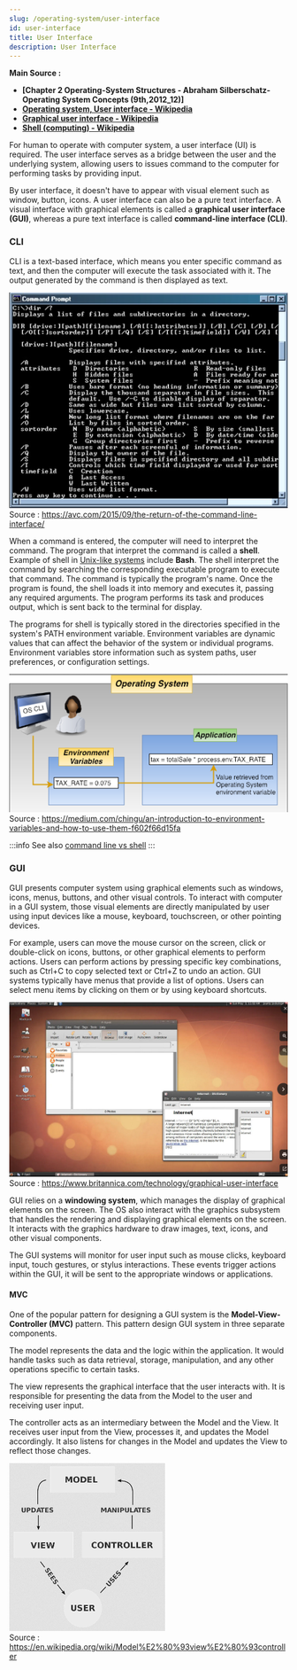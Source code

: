 ```yaml
---
slug: /operating-system/user-interface
id: user-interface
title: User Interface
description: User Interface
---
```


**Main Source :**

- **[Chapter 2 Operating-System Structures - Abraham Silberschatz-Operating System Concepts (9th,2012_12)]**
- **[Operating system, User interface - Wikipedia](https://en.wikipedia.org/wiki/Operating_system#User_interface)**
- **[Graphical user interface - Wikipedia](https://en.wikipedia.org/wiki/Graphical_user_interface)**
- **[Shell (computing) - Wikipedia](<https://en.wikipedia.org/wiki/Shell_(computing)>)**

For human to operate with computer system, a user interface (UI) is required. The user interface serves as a bridge between the user and the underlying system, allowing users to issues command to the computer for performing tasks by providing input.

By user interface, it doesn't have to appear with visual element such as window, button, icons. A user interface can also be a pure text interface. A visual interface with graphical elements is called a **graphical user interface (GUI)**, whereas a pure text interface is called **command-line interface (CLI)**.

### CLI

CLI is a text-based interface, which means you enter specific command as text, and then the computer will execute the task associated with it. The output generated by the command is then displayed as text.

![Example of CLI, Windows command prompt](./cli.png)  
Source : https://avc.com/2015/09/the-return-of-the-command-line-interface/

When a command is entered, the computer will need to interpret the command. The program that interpret the command is called a **shell**. Example of shell in [Unix-like systems](/operating-system/unix) include **Bash**. The shell interpret the command by searching the corresponding executable program to execute that command. The command is typically the program's name. Once the program is found, the shell loads it into memory and executes it, passing any required arguments. The program performs its task and produces output, which is sent back to the terminal for display.

The programs for shell is typically stored in the directories specified in the system's PATH environment variable. Environment variables are dynamic values that can affect the behavior of the system or individual programs. Environment variables store information such as system paths, user preferences, or configuration settings.

![Environment variable](./env.png)  
Source : https://medium.com/chingu/an-introduction-to-environment-variables-and-how-to-use-them-f602f66d15fa

:::info
See also [command line vs shell](/computer-and-programming-fundamentals/computer-and-programming-terminology#command-line-command-prompt-shell-bash-terminal-console)
:::

### GUI

GUI presents computer system using graphical elements such as windows, icons, menus, buttons, and other visual controls. To interact with computer in a GUI system, those visual elements are directly manipulated by user using input devices like a mouse, keyboard, touchscreen, or other pointing devices.

For example, users can move the mouse cursor on the screen, click or double-click on icons, buttons, or other graphical elements to perform actions. Users can perform actions by pressing specific key combinations, such as Ctrl+C to copy selected text or Ctrl+Z to undo an action. GUI systems typically have menus that provide a list of options. Users can select menu items by clicking on them or by using keyboard shortcuts.

![GUI](./gui.png)  
Source : https://www.britannica.com/technology/graphical-user-interface

GUI relies on a **windowing system**, which manages the display of graphical elements on the screen. The OS also interact with the graphics subsystem that handles the rendering and displaying graphical elements on the screen. It interacts with the graphics hardware to draw images, text, icons, and other visual components.

The GUI systems will monitor for user input such as mouse clicks, keyboard input, touch gestures, or stylus interactions. These events trigger actions within the GUI, it will be sent to the appropriate windows or applications.

#### MVC

One of the popular pattern for designing a GUI system is the **Model-View-Controller (MVC)** pattern. This pattern design GUI system in three separate components.

The model represents the data and the logic within the application. It would handle tasks such as data retrieval, storage, manipulation, and any other operations specific to certain tasks.

The view represents the graphical interface that the user interacts with. It is responsible for presenting the data from the Model to the user and receiving user input.

The controller acts as an intermediary between the Model and the View. It receives user input from the View, processes it, and updates the Model accordingly. It also listens for changes in the Model and updates the View to reflect those changes.

![MVC](./mvc.png)  
Source : https://en.wikipedia.org/wiki/Model%E2%80%93view%E2%80%93controller

